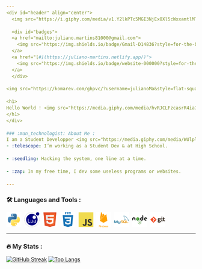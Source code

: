 ```yaml
---
<div id="header" align="center">
  <img src="https://i.giphy.com/media/v1.Y2lkPTc5MGI3NjExOXl5cWxxamtlMTRhYnlob25jcTQwcjN3Mjg5ZnY3enNwa282OXdrMiZlcD12MV9pbnRlcm5hbF9naWZfYnlfaWQmY3Q9Zw/xTiTnBELA6Mb1TeeOc/giphy.gif">
  
  <div id="badges">
  <a href="mailto:juliano.martins81000@gmail.com">
    <img src="https://img.shields.io/badge/Gmail-D14836?style=for-the-badge&logo=gmail&logoColor=white" alt="GMail Badge"/> 
  </a>
  <a href="[#](https://juliano-martins.netlify.app/)">
    <img src="https://img.shields.io/badge/website-000000?style=for-the-badge&logo=About.me&logoColor=white" alt="Youtube Badge"/>
  </a>
  </div>

<img src="https://komarev.com/ghpvc/?username=julianoMa&style=flat-square&color=blue" alt=""/>
  
<h1> 
Hello World ! <img src="https://media.giphy.com/media/hvRJCLFzcasrR4ia7z/giphy.gif" width="30px"/>
</h1> 
</div>

### :man_technologist: About Me :
I am a Student Developper <img src="https://media.giphy.com/media/WUlplcMpOCEmTGBtBW/giphy.gif" width="30"> from France.
- :telescope: I’m working as a Student Dev & at High School.

- :seedling: Hacking the system, one line at a time.

- :zap: In my free time, I dev some useless programs or websites.
  
---
```

### :hammer_and_wrench: Languages and Tools :
<div>
  <img src="https://github.com/devicons/devicon/blob/master/icons/python/python-original.svg" title="Python" alt="Python" width="40" height="40"/>&nbsp;
  <img src="https://github.com/devicons/devicon/blob/master/icons/lua/lua-original.svg" title="Lua" alt="LUA" width="40" height="40"/>&nbsp;
  <img src="https://github.com/devicons/devicon/blob/master/icons/html5/html5-original.svg" title="HTML5" alt="HTML" width="40" height="40"/>&nbsp;
  <img src="https://github.com/devicons/devicon/blob/master/icons/css3/css3-plain-wordmark.svg"  title="CSS3" alt="CSS" width="40" height="40"/>&nbsp;
  <img src="https://github.com/devicons/devicon/blob/master/icons/javascript/javascript-original.svg" title="JavaScript" alt="JavaScript" width="40" height="40"/>&nbsp;
  <img src="https://github.com/devicons/devicon/blob/master/icons/firebase/firebase-plain-wordmark.svg" title="Firebase" alt="Firebase" width="40" height="40"/>&nbsp;
  <img src="https://github.com/devicons/devicon/blob/master/icons/mysql/mysql-original-wordmark.svg" title="MySQL"  alt="MySQL" width="40" height="40"/>&nbsp;
  <img src="https://github.com/devicons/devicon/blob/master/icons/nodejs/nodejs-original-wordmark.svg" title="NodeJS" alt="NodeJS" width="40" height="40"/>&nbsp;
  <img src="https://github.com/devicons/devicon/blob/master/icons/git/git-original-wordmark.svg" title="Git" **alt="Git" width="40" height="40"/>
</div>

---
### :fire: My Stats :
[![GitHub Streak](https://streak-stats.demolab.com/?user=julianoMa)](https://git.io/streak-stats)
[![Top Langs](https://github-readme-stats.vercel.app/api/top-langs/?username=julianoMa&layout=compact&theme=vision-friendly-dark)](https://github.com/anuraghazra/github-readme-stats)
